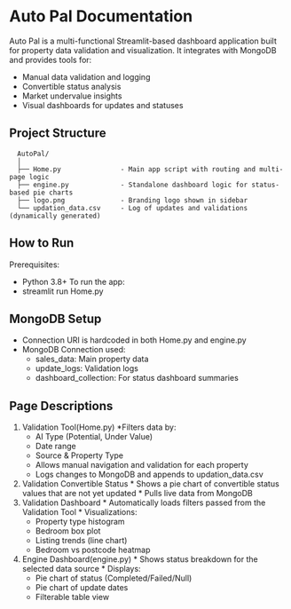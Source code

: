 # Auto Pal Documentation 
Auto Pal is a multi-functional Streamlit-based dashboard application built for property data validation and 
visualization. It integrates with MongoDB and provides tools for: 
* Manual data validation and logging 
* Convertible status analysis 
* Market undervalue insights 
* Visual dashboards for updates and statuses 
  
## Project Structure 
```
  AutoPal/ 
  │ 
  ├── Home.py               - Main app script with routing and multi-page logic       
  ├── engine.py             - Standalone dashboard logic for status-based pie charts     
  ├── logo.png              - Branding logo shown in sidebar
  └── updation_data.csv     - Log of updates and validations (dynamically generated)
```

## How to Run 
  Prerequisites: 
   * Python 3.8+ 
  To run the app: 
   * streamlit run Home.py
    
## MongoDB Setup 
  * Connection URI is hardcoded in both Home.py and engine.py 
  * MongoDB Connection used: 
    * sales_data: Main property data 
    * update_logs: Validation logs 
    * dashboard_collection: For status dashboard summaries 

## Page Descriptions 
1. Validation Tool(Home.py) 
 *Filters data by: 
      * AI Type (Potential, Under Value) 
      * Date range 
      * Source & Property Type 
    * Allows manual navigation and validation for each property 
    * Logs changes to MongoDB and appends to updation_data.csv 
  2. Validation Convertible Status 
    * Shows a pie chart of convertible status values that are not yet updated 
    * Pulls live data from MongoDB 
  3. Validation Dashboard 
    * Automatically loads filters passed from the Validation Tool 
    * Visualizations: 
      * Property type histogram 
      * Bedroom box plot 
      * Listing trends (line chart) 
      * Bedroom vs postcode heatmap 
  4. Engine Dashboard(engine.py) 
    * Shows status breakdown for the selected data source 
    * Displays: 
      * Pie chart of status (Completed/Failed/Null) 
      * Pie chart of update dates 
      * Filterable table view
